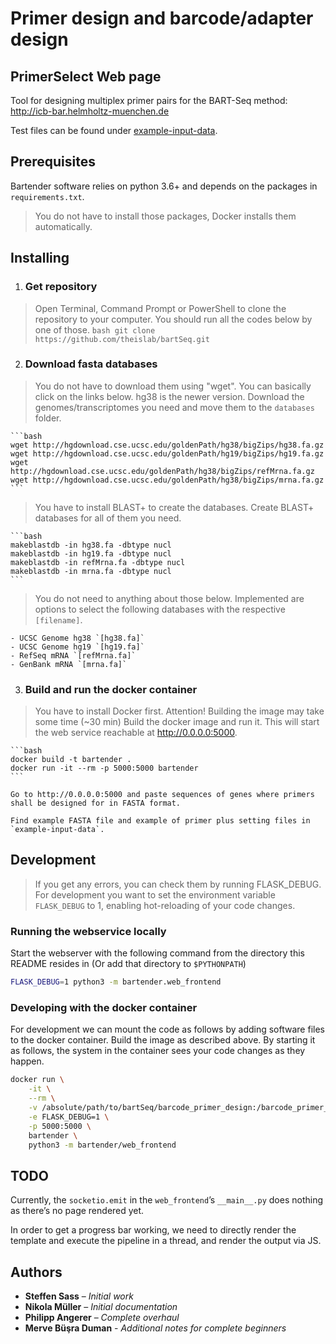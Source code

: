 # Primer design and barcode/adapter design

## PrimerSelect Web page
Tool for designing  multiplex primer pairs for the BART-Seq method:
http://icb-bar.helmholtz-muenchen.de

Test files can be found under [example-input-data](https://github.com/theislab/bartSeq/tree/master/barcode_primer_design/example-input-data).


##
## Prerequisites
Bartender software relies on python 3.6+ and depends on the packages in `requirements.txt`.
>You do not have to install those packages, Docker installs them automatically.
## Installing
1. ### Get repository
>Open Terminal, Command Prompt or PowerShell to clone the repository to your computer. You should run all the codes below by one of those.
    ```bash
    git clone https://github.com/theislab/bartSeq.git
    ```

2. ### Download fasta databases
>You do not have to download them using "wget". You can basically click on the links below.
>hg38 is the newer version.
    Download the genomes/transcriptomes you need and move them to the `databases` folder.

    ```bash
    wget http://hgdownload.cse.ucsc.edu/goldenPath/hg38/bigZips/hg38.fa.gz
    wget http://hgdownload.cse.ucsc.edu/goldenPath/hg19/bigZips/hg19.fa.gz
    wget http://hgdownload.cse.ucsc.edu/goldenPath/hg38/bigZips/refMrna.fa.gz
    wget http://hgdownload.cse.ucsc.edu/goldenPath/hg38/bigZips/mrna.fa.gz
    ```
>You have to install BLAST+ to create the databases.
    Create BLAST+ databases for all of them you need.

    ```bash
    makeblastdb -in hg38.fa -dbtype nucl
    makeblastdb -in hg19.fa -dbtype nucl
    makeblastdb -in refMrna.fa -dbtype nucl
    makeblastdb -in mrna.fa -dbtype nucl
    ```
>You do not need to anything about those below.
    Implemented are options to select the following databases with the respective `[filename]`.

    - UCSC Genome hg38 `[hg38.fa]`
    - UCSC Genome hg19 `[hg19.fa]`
    - RefSeq mRNA `[refMrna.fa]`
    - GenBank mRNA `[mrna.fa]`

3. ### Build and run the docker container
>You have to install Docker first. 
>Attention! Building the image may take some time (~30 min)
    Build the docker image and run it. This will start the web service reachable at http://0.0.0.0:5000.

    ```bash
    docker build -t bartender .
    docker run -it --rm -p 5000:5000 bartender
    ```

    Go to http://0.0.0.0:5000 and paste sequences of genes where primers shall be designed for in FASTA format.

    Find example FASTA file and example of primer plus setting files in `example-input-data`.

## Development
>If you get any errors, you can check them by running FLASK_DEBUG.
For development you want to set the environment variable `FLASK_DEBUG` to 1, enabling hot-reloading of your code changes.

### Running the webservice locally
Start the webserver with the following command from the directory this README resides in (Or add that directory to `$PYTHONPATH`)

```bash
FLASK_DEBUG=1 python3 -m bartender.web_frontend
```

### Developing with the docker container
For development we can mount the code as follows by adding software files to the docker container. Build the image as described above. By starting it as follows, the system in the container sees your code changes as they happen.

```bash
docker run \
    -it \
    --rm \
    -v /absolute/path/to/bartSeq/barcode_primer_design:/barcode_primer_design \
    -e FLASK_DEBUG=1 \
    -p 5000:5000 \
    bartender \
    python3 -m bartender/web_frontend
```

## TODO
Currently, the `socketio.emit` in the `web_frontend`’s `__main__.py` does nothing as there’s no page rendered yet.

In order to get a progress bar working, we need to directly render the template and execute the pipeline in a thread, and render the output via JS.

## Authors
* **Steffen Sass** – *Initial work*
* **Nikola Müller** – *Initial documentation*
* **Philipp Angerer** – *Complete overhaul*
* **Merve Büşra Duman** - *Additional notes for complete beginners*

